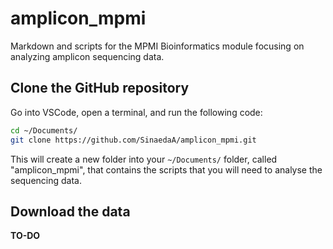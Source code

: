 # amplicon_mpmi
Markdown and scripts for the MPMI Bioinformatics module focusing on analyzing amplicon sequencing data.

## Clone the GitHub repository
Go into VSCode, open a terminal, and run the following code:

```bash
cd ~/Documents/
git clone https://github.com/SinaedaA/amplicon_mpmi.git
```

This will create a new folder into your `~/Documents/` folder, called "amplicon_mpmi", that contains the scripts that you will need to analyse the sequencing data. 

## Download the data
**TO-DO**
